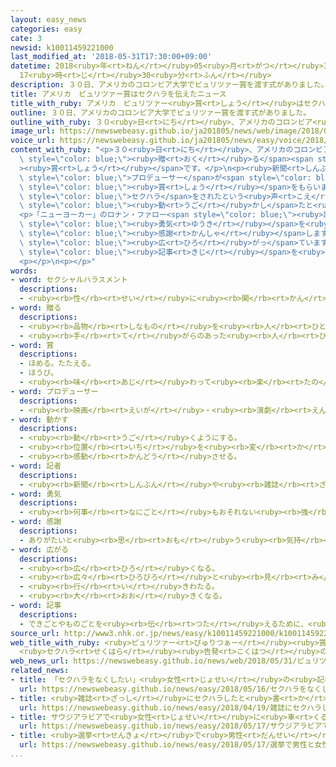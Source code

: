 ```yaml
---
layout: easy_news
categories: easy
cate: 3
newsid: k10011459221000
last_modified_at: '2018-05-31T17:30:00+09:00'
datetime: 2018<ruby>年<rt>ねん</rt></ruby>05<ruby>月<rt>がつ</rt></ruby>31<ruby>日<rt>にち</rt></ruby>
  17<ruby>時<rt>じ</rt></ruby>30<ruby>分<rt>ふん</rt></ruby>
description: ３０日、アメリカのコロンビア大学でピュリツァー賞を渡す式がありました。
title: アメリカ　ピュリツァー賞はセクハラを伝えたニュース
title_with_ruby: アメリカ　ピュリツァー<ruby>賞<rt>しょう</rt></ruby>はセクハラを<ruby>伝<rt>つた</rt></ruby>えたニュース
outline: ３０日、アメリカのコロンビア大学でピュリツァー賞を渡す式がありました。
outline_with_ruby: ３０<ruby>日<rt>にち</rt></ruby>、アメリカのコロンビア<ruby>大学<rt>だいがく</rt></ruby>でピュリツァー<ruby>賞<rt>しょう</rt></ruby>を<ruby>渡<rt>わた</rt></ruby>す<ruby>式<rt>しき</rt></ruby>がありました。
image_url: https://newswebeasy.github.io/ja201805/news/web/image/2018/05/31/K10011459221_1805310833_1805310846_01_03.jpg
voice_url: https://newswebeasy.github.io/ja201805/news/easy/voice/2018/05/31/k10011459221000.mp4
content_with_ruby: "<p>３０<ruby>日<rt>にち</rt></ruby>、アメリカのコロンビア<ruby>大学<rt>だいがく</rt></ruby>でピュリツァー<ruby>賞<rt>しょう</rt></ruby>を<ruby>渡<rt>わた</rt></ruby>す<ruby>式<rt>しき</rt></ruby>がありました。ピュリツァー<ruby>賞<rt>しょう</rt></ruby>は、<ruby>誰<rt>だれ</rt></ruby>も<ruby>知<rt>し</rt></ruby>らなかったようなニュースをアメリカで<ruby>伝<rt>つた</rt></ruby>えた<ruby>人<rt>ひと</rt></ruby>などに<span\
  \ style=\"color: blue;\"><ruby>贈<rt>おく</rt></ruby>る</span><span style=\"color: blue;\"\
  ><ruby>賞<rt>しょう</rt></ruby></span>です。</p>\n<p><ruby>新聞<rt>しんぶん</rt></ruby>の「ニューヨークタイムズ」と<ruby>雑誌<rt>ざっし</rt></ruby>の「ニューヨーカー」は、<ruby>大<rt>おお</rt></ruby>きな<ruby>力<rt>ちから</rt></ruby>を<ruby>持<rt>も</rt></ruby>っている<span\
  \ style=\"color: blue;\">プロデューサー</span>が<span style=\"color: blue;\">セクハラ</span>をしたと<ruby>伝<rt>つた</rt></ruby>えて、<ruby>一緒<rt>いっしょ</rt></ruby>に<span\
  \ style=\"color: blue;\"><ruby>賞<rt>しょう</rt></ruby></span>をもらいました。</p>\n<p>このニュースのあと、インターネットでは<ruby>世界中<rt>せかいじゅう</rt></ruby>の<ruby>女性<rt>じょせい</rt></ruby>たちから<ruby>私<rt>わたし</rt></ruby>も<span\
  \ style=\"color: blue;\">セクハラ</span>をされたという<ruby>声<rt>こえ</rt></ruby>などが<ruby>集<rt>あつ</rt></ruby>まりました。ニュースが<ruby>社会<rt>しゃかい</rt></ruby>を<span\
  \ style=\"color: blue;\"><ruby>動<rt>うご</rt></ruby>かし</span>たと<ruby>言<rt>い</rt></ruby>われています。</p>\n\
  <p>「ニューヨーカー」のロナン・ファロー<span style=\"color: blue;\"><ruby>記者<rt>きしゃ</rt></ruby></span>は「<span\
  \ style=\"color: blue;\"><ruby>勇気<rt>ゆうき</rt></ruby></span>を<ruby>出<rt>だ</rt></ruby>して<ruby>話<rt>はな</rt></ruby>した<ruby>女性<rt>じょせい</rt></ruby>たちに<span\
  \ style=\"color: blue;\"><ruby>感謝<rt>かんしゃ</rt></ruby></span>します。<ruby>女性<rt>じょせい</rt></ruby>たちの<ruby>声<rt>こえ</rt></ruby>がいま<ruby>世界<rt>せかい</rt></ruby>に<span\
  \ style=\"color: blue;\"><ruby>広<rt>ひろ</rt></ruby>がっ</span>ています。もっと<ruby>調<rt>しら</rt></ruby>べて<span\
  \ style=\"color: blue;\"><ruby>記事<rt>きじ</rt></ruby></span>を<ruby>書<rt>か</rt></ruby>かないといけないと<ruby>思<rt>おも</rt></ruby>います」と<ruby>話<rt>はな</rt></ruby>していました。</p>\n\
  <p></p>\n<p></p>"
words:
- word: セクシャルハラスメント
  descriptions:
  - <ruby><rb>性</rb><rt>せい</rt></ruby>に<ruby><rb>関</rb><rt>かん</rt></ruby>して<ruby><rb>相手</rb><rt>あいて</rt></ruby>を<ruby><rb>不快</rb><rt>ふかい</rt></ruby>にしたり<ruby><rb>不安</rb><rt>ふあん</rt></ruby>にしたりする、いやがらせ。セクハラ。
- word: 贈る
  descriptions:
  - <ruby><rb>品物</rb><rt>しなもの</rt></ruby>を<ruby><rb>人</rb><rt>ひと</rt></ruby>にあげる。プレゼントする。
  - <ruby><rb>手</rb><rt>て</rt></ruby>がらのあった<ruby><rb>人</rb><rt>ひと</rt></ruby>に、<ruby><rb>位</rb><rt>くらい</rt></ruby>やくんしょうなどをあたえる。
- word: 賞
  descriptions:
  - ほめる。たたえる。
  - ほうび。
  - <ruby><rb>味</rb><rt>あじ</rt></ruby>わって<ruby><rb>楽</rb><rt>たの</rt></ruby>しむ。
- word: プロデューサー
  descriptions:
  - <ruby><rb>映画</rb><rt>えいが</rt></ruby>・<ruby><rb>演劇</rb><rt>えんげき</rt></ruby>・<ruby><rb>放送</rb><rt>ほうそう</rt></ruby>などを<ruby><rb>作</rb><rt>つく</rt></ruby>る<ruby><rb>責任者</rb><rt>せきにんしゃ</rt></ruby>。
- word: 動かす
  descriptions:
  - <ruby><rb>動</rb><rt>うご</rt></ruby>くようにする。
  - <ruby><rb>位置</rb><rt>いち</rt></ruby>を<ruby><rb>変</rb><rt>か</rt></ruby>える。
  - <ruby><rb>感動</rb><rt>かんどう</rt></ruby>させる。
- word: 記者
  descriptions:
  - <ruby><rb>新聞</rb><rt>しんぶん</rt></ruby>や<ruby><rb>雑誌</rb><rt>ざっし</rt></ruby>などの<ruby><rb>記事</rb><rt>きじ</rt></ruby>を、<ruby><rb>取材</rb><rt>しゅざい</rt></ruby>したり<ruby><rb>書</rb><rt>か</rt></ruby>いたりする<ruby><rb>人</rb><rt>ひと</rt></ruby>。
- word: 勇気
  descriptions:
  - <ruby><rb>何事</rb><rt>なにごと</rt></ruby>もおそれない<ruby><rb>強</rb><rt>つよ</rt></ruby>い<ruby><rb>心</rb><rt>こころ</rt></ruby>。
- word: 感謝
  descriptions:
  - ありがたいと<ruby><rb>思</rb><rt>おも</rt></ruby>う<ruby><rb>気持</rb><rt>きも</rt></ruby>ち。また、その<ruby><rb>気持</rb><rt>きも</rt></ruby>ちを<ruby><rb>表</rb><rt>あらわ</rt></ruby>すこと。
- word: 広がる
  descriptions:
  - <ruby><rb>広</rb><rt>ひろ</rt></ruby>くなる。
  - <ruby><rb>広々</rb><rt>ひろびろ</rt></ruby>と<ruby><rb>見</rb><rt>み</rt></ruby>わたせる。
  - <ruby><rb>行</rb><rt>い</rt></ruby>きわたる。
  - <ruby><rb>大</rb><rt>おお</rt></ruby>きくなる。
- word: 記事
  descriptions:
  - できごとやものごとを<ruby><rb>伝</rb><rt>つた</rt></ruby>えるために、<ruby><rb>新聞</rb><rt>しんぶん</rt></ruby>や<ruby><rb>雑誌</rb><rt>ざっし</rt></ruby>に<ruby><rb>書</rb><rt>か</rt></ruby>いた<ruby><rb>文章</rb><rt>ぶんしょう</rt></ruby>。
source_url: http://www3.nhk.or.jp/news/easy/k10011459221000/k10011459221000.html
web_title_with_ruby: <ruby>ピュリツァー<rt>ぴゅりつぁー</rt></ruby><ruby>賞<rt>しょう</rt></ruby><ruby>授賞式<rt>じゅしょうしき</rt></ruby>
  <ruby>セクハラ<rt>せくはら</rt></ruby><ruby>告発<rt>こくはつ</rt></ruby>の<ruby>記者<rt>きしゃ</rt></ruby>が<ruby>受賞<rt>じゅしょう</rt></ruby>
web_news_url: https://newswebeasy.github.io/news/web/2018/05/31/ピュリツァー賞授賞式-セクハラ告発の記者が受賞
related_news:
- title: 「セクハラをなくしたい」<ruby>女性<rt>じょせい</rt></ruby>の<ruby>記者<rt>きしゃ</rt></ruby>がグループを<ruby>作<rt>つく</rt></ruby>る
  url: https://newswebeasy.github.io/news/easy/2018/05/16/セクハラをなくしたい女性の記者がグループを作る
- title: <ruby>雑誌<rt>ざっし</rt></ruby>にセクハラしたと<ruby>書<rt>か</rt></ruby>かれた<ruby>財務省<rt>ざいむしょう</rt></ruby>の<ruby>事務<rt>じむ</rt></ruby><ruby>次官<rt>じかん</rt></ruby>がやめる
  url: https://newswebeasy.github.io/news/easy/2018/04/19/雑誌にセクハラしたと書かれた財務省の事務次官がやめる
- title: サウジアラビアで<ruby>女性<rt>じょせい</rt></ruby>に<ruby>車<rt>くるま</rt></ruby>を<ruby>紹介<rt>しょうかい</rt></ruby>するイベント
  url: https://newswebeasy.github.io/news/easy/2018/05/17/サウジアラビアで女性に車を紹介するイベント
- title: <ruby>選挙<rt>せんきょ</rt></ruby>で<ruby>男性<rt>だんせい</rt></ruby>と<ruby>女性<rt>じょせい</rt></ruby>の<ruby>候補<rt>こうほ</rt></ruby>を<ruby>同<rt>おな</rt></ruby>じぐらいにする<ruby>法律<rt>ほうりつ</rt></ruby>ができる
  url: https://newswebeasy.github.io/news/easy/2018/05/17/選挙で男性と女性の候補を同じぐらいにする法律ができる
...
```

